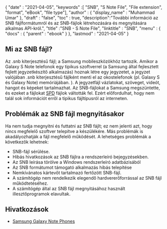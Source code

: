 {
  "date" : "2021-04-05",
  "keywords" :[ "SNB", "S Note File", "File extension", "format", "eBook", "file type"],
  "author" : {
    "display_name" : "Muhammad Umar"
},
  "draft" : "false",
  "toc" : true,
  "description":"További információ az SNB fájlformátumról és az SNB-fájlok létrehozására és megnyitására alkalmas API-król.",
  "title" :"SNB - S Note File",
  "linktitle" : "SNB",
  "menu" : {
    "docs" : {
      "parent" : "ebook"
}
},
  "lastmod" : "2021-04-05"
}

## Mi az SNB fájl?

Az .snb kiterjesztésű fájl; a Samsung mobileszközökhöz tartozik. Amikor a Galaxy S Note telefonok egy tipikus szoftverrel (a Samsung által fejlesztett fejlett jegyzetkészítő alkalmazás) hoznak létre egy jegyzetet, a jegyzet valójában .snb kiterjesztésű fájlként menti el az okostelefonok (pl. Galaxy S és Galaxy Note) memóriájában. ). A jegyzetfájl vázlatokat, szöveget, videót, hangot és képeket tartalmazhat. Az SNB-fájlokat a Samsung megszüntette, és ezeket a fájlokat [SPD](/hu/ebook/snb/) fájlok váltották fel. Ezért előfordulhat, hogy nem talál sok információt erről a tipikus fájltípusról az interneten.

## Problémák az SNB fájl megnyitásakor

Ha nem tudja megnyitni és futtatni az SNB fájlt; ez nem jelenti azt, hogy nincs megfelelő szoftver telepítve a készülékére. Más problémák is akadályozhatják a fájl megfelelő működését. A lehetséges problémák a következők lehetnek:

- SNB-fájl sérülése.
- Hibás hivatkozások az SNB fájlra a rendszerleíró bejegyzésekben.
- Az SNB leírása törölve a Windows rendszerleíró adatbázisából
- Az SNB formátumot támogató alkalmazás hibás telepítése
- Nemkívánatos kártevőt tartalmazó fertőzött SNB-fájl.
- A számítógép nem rendelkezik elegendő hardvererőforrással az SNB fájl működtetéséhez.
- A számítógép által az SNB fájl megnyitásához használt illesztőprogramok elavultak.

## Hivatkozások

* [Samsung Galaxy Note Phones](https://www.samsung.com/us/mobile/phones/galaxy-note/)



